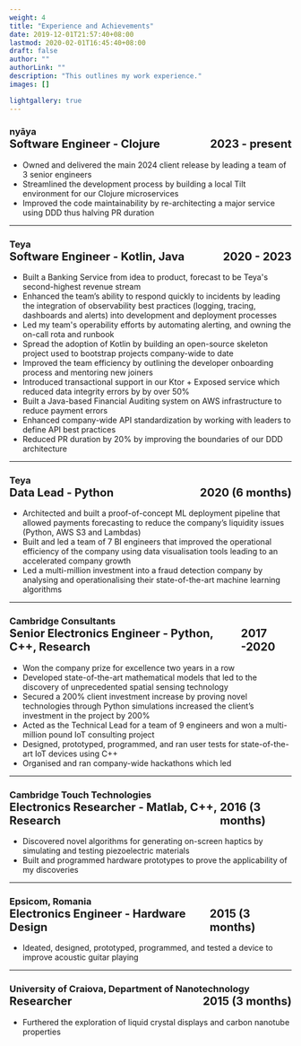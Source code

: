 ```yaml
---
weight: 4
title: "Experience and Achievements"
date: 2019-12-01T21:57:40+08:00
lastmod: 2020-02-01T16:45:40+08:00
draft: false
author: ""
authorLink: ""
description: "This outlines my work experience."
images: []

lightgallery: true
---
```


<h3>
nyāya
  <div style="display: flex; justify-content: space-between;font-size: 20px;">
    <div>Software Engineer - Clojure</div>
    <div>2023 - present</div>
  </div>
</h3>

- Owned and delivered the main 2024 client release by leading a team of 3 senior engineers
- Streamlined the development process by building a local Tilt environment for our Clojure microservices
- Improved the code maintainability by re-architecting a major service using DDD thus halving PR duration

---

<h3>
Teya
  <div style="display: flex; justify-content: space-between;font-size: 20px;">
    <div>Software Engineer - Kotlin, Java</div>
    <div>2020 - 2023</div>
  </div>
</h3>

- Built a Banking Service from idea to product, forecast to be Teya's second-highest revenue stream
- Enhanced the team’s ability to respond quickly to incidents by leading the integration of observability best practices (logging, tracing, dashboards and alerts) into development and deployment processes
- Led my team's operability efforts by automating alerting, and owning the on-call rota and runbook
- Spread the adoption of Kotlin by building an open-source skeleton project used to bootstrap projects company-wide to date
- Improved the team efficiency by outlining the developer onboarding process and mentoring new joiners
- Introduced transactional support in our Ktor + Exposed service which reduced data integrity errors by by over 50%
- Built a Java-based Financial Auditing system on AWS infrastructure to reduce payment errors
- Enhanced company-wide API standardization by working with leaders to define API best practices
- Reduced PR duration by 20% by improving the boundaries of our DDD architecture

---

<h3>
Teya
  <div style="display: flex; justify-content: space-between;font-size: 20px;">
    <div>Data Lead - Python </div>
    <div>2020 (6 months)</div>
  </div>
</h3>


- Architected and built a proof-of-concept ML deployment pipeline that allowed payments forecasting to
  reduce the company’s liquidity issues (Python, AWS S3 and Lambdas)
- Built and led a team of 7 BI engineers that improved the operational efficiency of the company using data
visualisation tools leading to an accelerated company growth
- Led a multi-million investment into a fraud detection company by analysing and operationalising their
state-of-the-art machine learning algorithms

---

<h3>
Cambridge Consultants
  <div style="display: flex; justify-content: space-between;font-size: 20px;">
    <div>Senior Electronics Engineer - Python, C++, Research</div>
    <div>2017 -2020</div>
  </div>
</h3>

- Won the company prize for excellence two years in a row
- Developed state-of-the-art mathematical models that led to the discovery of unprecedented spatial sensing technology
- Secured a 200% client investment increase by proving novel technologies through Python simulations
increased the client’s investment in the project by 200% 
- Acted as the Technical Lead for a team of 9 engineers and won a multi-million pound IoT consulting project
- Designed, prototyped, programmed, and ran user tests for state-of-the-art IoT devices using C++
- Organised and ran company-wide hackathons which led 

---

<h3>
Cambridge Touch Technologies
  <div style="display: flex; justify-content: space-between;font-size: 20px;">
    <div>Electronics Researcher - Matlab, C++, Research </div>
    <div>2016 (3 months)</div>
  </div>
</h3>

- Discovered novel algorithms for generating on-screen haptics by simulating and testing piezoelectric materials
- Built and programmed hardware prototypes to prove the applicability of my discoveries

---

<h3>
Epsicom, Romania
  <div style="display: flex; justify-content: space-between;font-size: 20px;">
    <div>Electronics Engineer - Hardware Design</div>
    <div>2015 (3 months)</div>
  </div>
</h3>

- Ideated, designed, prototyped, programmed, and tested a device to improve acoustic guitar playing
---

<h3>
University of Craiova, Department of Nanotechnology
  <div style="display: flex; justify-content: space-between;font-size: 20px;">
    <div>Researcher</div>
    <div>2015 (3 months)</div>
  </div>
</h3>

- Furthered the exploration of liquid crystal displays and carbon nanotube properties
